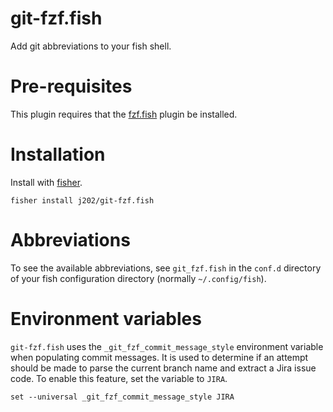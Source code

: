 # git-fzf.fish

Add git abbreviations to your fish shell.

# Pre-requisites

This plugin requires that the [fzf.fish](https://github.com/PatrickF1/fzf.fish) plugin be installed.

# Installation

Install with [fisher](https://github.com/jorgebucaran/fisher).
```fish
fisher install j202/git-fzf.fish
```

# Abbreviations

To see the available abbreviations, see `git_fzf.fish` in the `conf.d` directory of your fish configuration directory (normally `~/.config/fish`).

# Environment variables

`git-fzf.fish` uses the `_git_fzf_commit_message_style` environment variable 
when populating commit messages. It is used to determine if an attempt should be made to parse the current branch name and extract a Jira issue code. To enable this feature, set the variable to `JIRA`.
```fish
set --universal _git_fzf_commit_message_style JIRA
```